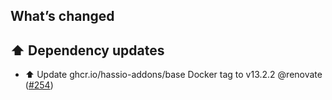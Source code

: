 ## What’s changed

## ⬆️ Dependency updates

- ⬆️ Update ghcr.io/hassio-addons/base Docker tag to v13.2.2 @renovate ([#254](https://github.com/hassio-addons/addon-appdaemon/pull/254))
